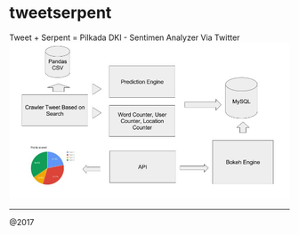 # tweetserpent
Tweet + Serpent = Pilkada DKI - Sentimen Analyzer Via Twitter
![Image of Flow](docs/process.jpg)

----

@2017
